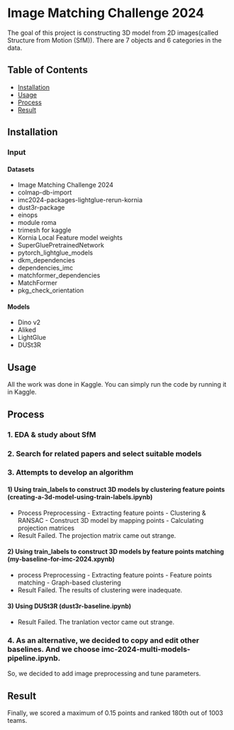 # Image Matching Challenge 2024

The goal of this project is constructing 3D model from 2D images(called Structure from Motion (SfM)). There are 7 objects and 6 categories in the data.

## Table of Contents

- [Installation](#installation)
- [Usage](#usage)
- [Process](#process)
- [Result](#result)

## Installation

### Input
#### Datasets
- Image Matching Challenge 2024
- colmap-db-import
- imc2024-packages-lightglue-rerun-kornia
- dust3r-package
- einops
- module roma
- trimesh for kaggle
- Kornia Local Feature model weights
- SuperGluePretrainedNetwork
- pytorch_lightglue_models
- dkm_dependencies
- dependencies_imc
- matchformer_dependencies
- MatchFormer
- pkg_check_orientation
#### Models
- Dino v2
- Aliked
- LightGlue
- DUSt3R

## Usage
All the work was done in Kaggle. You can simply run the code by running it in Kaggle.

## Process
### 1. EDA & study about SfM
### 2. Search for related papers and select suitable models
### 3. Attempts to develop an algorithm
#### 1) Using train_labels to construct 3D models by clustering feature points (creating-a-3d-model-using-train-labels.ipynb)
- Process
Preprocessing - Extracting feature points - Clustering & RANSAC - Construct 3D model by mapping points - Calculating projection matrices
- Result
Failed. The projection matrix came out strange.
#### 2) Using train_labels to construct 3D models by feature points matching (my-baseline-for-imc-2024.xpynb)
- process
Preprocessing - Extracting feature points - Feature points matching - Graph-based clustering
- Result
Failed. The results of clustering were inadequate.
#### 3) Using DUSt3R (dust3r-baseline.ipynb)
- Result
Failed. The tranlation vector came out strange.
### 4. As an alternative, we decided to copy and edit other baselines. And we choose imc-2024-multi-models-pipeline.ipynb.
So, we decided to add image preprocessing and tune parameters.

## Result
Finally, we scored a maximum of 0.15 points and ranked 180th out of 1003 teams.
